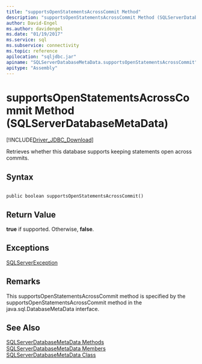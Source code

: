 ```yaml
---
title: "supportsOpenStatementsAcrossCommit Method"
description: "supportsOpenStatementsAcrossCommit Method (SQLServerDatabaseMetaData)"
author: David-Engel
ms.author: davidengel
ms.date: "01/19/2017"
ms.service: sql
ms.subservice: connectivity
ms.topic: reference
apilocation: "sqljdbc.jar"
apiname: "SQLServerDatabaseMetaData.supportsOpenStatementsAcrossCommit"
apitype: "Assembly"
---
```

# supportsOpenStatementsAcrossCommit Method (SQLServerDatabaseMetaData)
[!INCLUDE[Driver_JDBC_Download](../../../includes/driver_jdbc_download.md)]

  Retrieves whether this database supports keeping statements open across commits.  
  
## Syntax  
  
```  
  
public boolean supportsOpenStatementsAcrossCommit()  
```  
  
## Return Value  
 **true** if supported. Otherwise, **false**.  
  
## Exceptions  
 [SQLServerException](../../../connect/jdbc/reference/sqlserverexception-class.md)  
  
## Remarks  
 This supportsOpenStatementsAcrossCommit method is specified by the supportsOpenStatementsAcrossCommit method in the java.sql.DatabaseMetaData interface.  
  
## See Also  
 [SQLServerDatabaseMetaData Methods](../../../connect/jdbc/reference/sqlserverdatabasemetadata-methods.md)   
 [SQLServerDatabaseMetaData Members](../../../connect/jdbc/reference/sqlserverdatabasemetadata-members.md)   
 [SQLServerDatabaseMetaData Class](../../../connect/jdbc/reference/sqlserverdatabasemetadata-class.md)  
  
  
